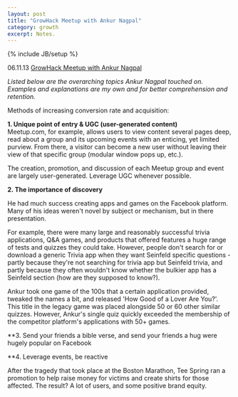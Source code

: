 ```yaml
---
layout: post
title: "GrowHack Meetup with Ankur Nagpal"
category: growth
excerpt: Notes.
---
```

{% include JB/setup %}

06\.11\.13 [GrowHack Meetup with Ankur Nagpal](http://www.meetup.com/growhack/events/118236402/)

_Listed below are the overarching topics Ankur Nagpal touched on. Examples and explanations are my own and for better comprehension and retention._  

Methods of increasing conversion rate and acquisition:

**1. Unique point of entry & UGC (user-generated content)**  
Meetup.com, for example, allows users to view content several pages deep, read about a group and its upcoming events with an enticing, yet limited purview. From there, a visitor can become a new user without leaving their view of that specific group (modular window pops up, etc.).  

The creation, promotion, and discussion of each Meetup group and event are largely user-generated. Leverage UGC whenever possible. 
 
**2. The importance of discovery**

He had much success creating apps and games on the Facebook platform. Many of his ideas weren't novel by subject or mechanism, but in there presentation.

For example, there were many large and reasonably successful trivia applications, Q&A games, and products that offered features a huge range of tests and quizzes they could take. However, people don't search for or download a generic Trivia app when they want Seinfeld specific questions - partly because they're not searching for trivia app but Seinfeld trivia, and partly because they often wouldn't know whether the bulkier app has a Seinfeld section (how are they supposed to know?).  

Ankur took one game of the 100s that a certain application provided, tweaked the names a bit, and released 'How Good of a Lover Are You?'. This title in the legacy game was placed alongside 50 or 60 other similar quizzes. However, Ankur's single quiz quickly exceeded the membership of the competitor platform's applications with 50+ games. 

**3. Send your friends a bible verse, and send your friends a hug were hugely popular on Facebook

**4. Leverage events, be reactive  

After the tragedy that took place at the Boston Marathon, Tee Spring ran a promotion to help raise money for victims and create shirts for those affected. The result? A lot of users, and some positive brand equity.  